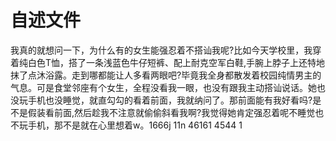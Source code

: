 # 自述文件
我真的就想问一下，为什么有的女生能强忍着不搭讪我呢?比如今天学校里，我穿着纯白色T恤，搭了一条浅蓝色牛仔短裤、配上耐克空军白鞋,手腕上脖子上还特地抹了点沐浴露。走到哪都能让人多看两眼吧?毕竟我全身都散发着校园纯情男主的气息。可是食堂邻座有个女生，全程没看我一眼，也没有跟我主动搭讪说话。她也没玩手机也没睡觉，就直勾勾的看着前面，我就纳问了。那前面能有我好看吗?是不是假装看前面,然后趁我不注意就偷偷斜看我啊?我觉得她肯定强忍着呢不睡觉也不玩手机，那不是就在心里想着w。1666j
11n
46161
4544
1
